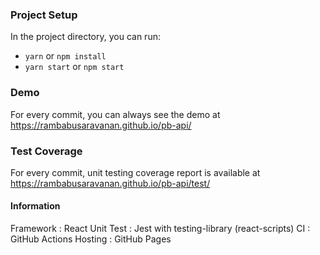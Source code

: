 ### Project Setup

In the project directory, you can run:

- `yarn` or `npm install`
- `yarn start` or `npm start`

### Demo

For every commit, you can always see the demo at 
https://rambabusaravanan.github.io/pb-api/

### Test Coverage

For every commit, unit testing coverage report is available at
https://rambabusaravanan.github.io/pb-api/test/

#### Information

Framework : React
Unit Test : Jest with testing-library (react-scripts)
CI        : GitHub Actions
Hosting   : GitHub Pages
